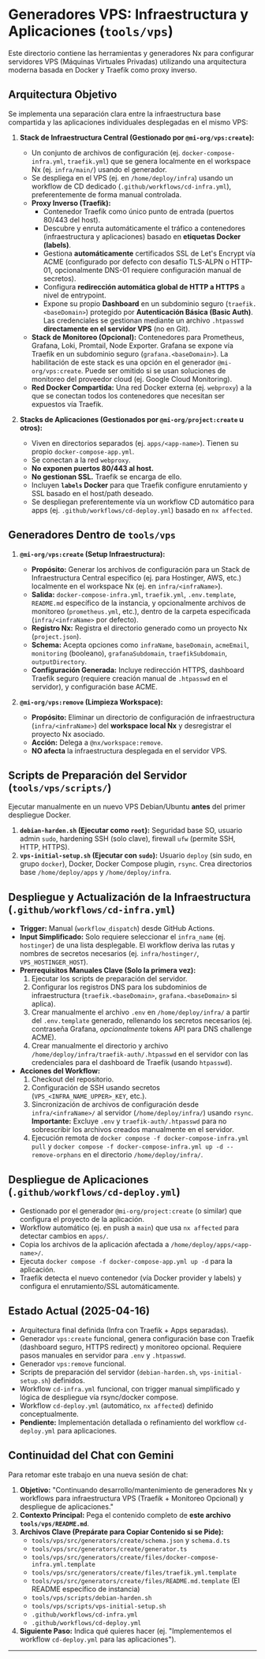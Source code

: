 # Generadores VPS: Infraestructura y Aplicaciones (`tools/vps`)

Este directorio contiene las herramientas y generadores Nx para configurar servidores VPS (Máquinas Virtuales Privadas) utilizando una arquitectura moderna basada en Docker y Traefik como proxy inverso.

## Arquitectura Objetivo

Se implementa una separación clara entre la infraestructura base compartida y las aplicaciones individuales desplegadas en el mismo VPS:

1.  **Stack de Infraestructura Central (Gestionado por `@mi-org/vps:create`):**
    * Un conjunto de archivos de configuración (ej. `docker-compose-infra.yml`, `traefik.yml`) que se genera localmente en el workspace Nx (ej. `infra/main/`) usando el generador.
    * Se despliega en el VPS (ej. en `/home/deploy/infra`) usando un workflow de CD dedicado (`.github/workflows/cd-infra.yml`), preferentemente de forma manual controlada.
    * **Proxy Inverso (Traefik):**
        * Contenedor Traefik como único punto de entrada (puertos 80/443 del host).
        * Descubre y enruta automáticamente el tráfico a contenedores (infraestructura y aplicaciones) basado en **etiquetas Docker (labels)**.
        * Gestiona **automáticamente** certificados SSL de Let's Encrypt vía ACME (configurado por defecto con desafío TLS-ALPN o HTTP-01, opcionalmente DNS-01 requiere configuración manual de secretos).
        * Configura **redirección automática global de HTTP a HTTPS** a nivel de entrypoint.
        * Expone su propio **Dashboard** en un subdominio seguro (`traefik.<baseDomain>`) protegido por **Autenticación Básica (Basic Auth)**. Las credenciales se gestionan mediante un archivo `.htpasswd` **directamente en el servidor VPS** (no en Git).
    * **Stack de Monitoreo (Opcional):** Contenedores para Prometheus, Grafana, Loki, Promtail, Node Exporter. Grafana se expone vía Traefik en un subdominio seguro (`grafana.<baseDomain>`). La habilitación de este stack es una opción en el generador `@mi-org/vps:create`. Puede ser omitido si se usan soluciones de monitoreo del proveedor cloud (ej. Google Cloud Monitoring).
    * **Red Docker Compartida:** Una red Docker externa (ej. `webproxy`) a la que se conectan todos los contenedores que necesitan ser expuestos vía Traefik.

2.  **Stacks de Aplicaciones (Gestionados por `@mi-org/project:create` u otros):**
    * Viven en directorios separados (ej. `apps/<app-name>`). Tienen su propio `docker-compose-app.yml`.
    * Se conectan a la red `webproxy`.
    * **No exponen puertos 80/443 al host.**
    * **No gestionan SSL.** Traefik se encarga de ello.
    * Incluyen **`labels` Docker** para que Traefik configure enrutamiento y SSL basado en el host/path deseado.
    * Se despliegan preferentemente vía un workflow CD automático para apps (ej. `.github/workflows/cd-deploy.yml`) basado en `nx affected`.

## Generadores Dentro de `tools/vps`

1.  **`@mi-org/vps:create` (Setup Infraestructura):**
    * **Propósito:** Generar los archivos de configuración para un Stack de Infraestructura Central específico (ej. para Hostinger, AWS, etc.) localmente en el workspace Nx (ej. en `infra/<infraName>`).
    * **Salida:** `docker-compose-infra.yml`, `traefik.yml`, `.env.template`, `README.md` específico de la instancia, y opcionalmente archivos de monitoreo (`prometheus.yml`, etc.), dentro de la carpeta especificada (`infra/<infraName>` por defecto).
    * **Registro Nx:** Registra el directorio generado como un proyecto Nx (`project.json`).
    * **Schema:** Acepta opciones como `infraName`, `baseDomain`, `acmeEmail`, `monitoring` (booleano), `grafanaSubdomain`, `traefikSubdomain`, `outputDirectory`.
    * **Configuración Generada:** Incluye redirección HTTPS, dashboard Traefik seguro (requiere creación manual de `.htpasswd` en el servidor), y configuración base ACME.

2.  **`@mi-org/vps:remove` (Limpieza Workspace):**
    * **Propósito:** Eliminar un directorio de configuración de infraestructura (`infra/<infraName>`) del **workspace local Nx** y desregistrar el proyecto Nx asociado.
    * **Acción:** Delega a `@nx/workspace:remove`.
    * **NO afecta** la infraestructura desplegada en el servidor VPS.

## Scripts de Preparación del Servidor (`tools/vps/scripts/`)

Ejecutar manualmente en un nuevo VPS Debian/Ubuntu **antes** del primer despliegue Docker.

1.  **`debian-harden.sh` (Ejecutar como `root`):** Seguridad base SO, usuario admin `sudo`, hardening SSH (solo clave), firewall `ufw` (permite SSH, HTTP, HTTPS).
2.  **`vps-initial-setup.sh` (Ejecutar con `sudo`):** Usuario `deploy` (sin sudo, en grupo `docker`), Docker, Docker Compose plugin, `rsync`. Crea directorios base `/home/deploy/apps` y `/home/deploy/infra`.

## Despliegue y Actualización de la Infraestructura (`.github/workflows/cd-infra.yml`)

* **Trigger:** Manual (`workflow_dispatch`) desde GitHub Actions.
* **Input Simplificado:** Solo requiere seleccionar el `infra_name` (ej. `hostinger`) de una lista desplegable. El workflow deriva las rutas y nombres de secretos necesarios (ej. `infra/hostinger/`, `VPS_HOSTINGER_HOST`).
* **Prerrequisitos Manuales Clave (Solo la primera vez):**
    1.  Ejecutar los scripts de preparación del servidor.
    2.  Configurar los registros DNS para los subdominios de infraestructura (`traefik.<baseDomain>`, `grafana.<baseDomain>` si aplica).
    3.  Crear manualmente el archivo `.env` en `/home/deploy/infra/` a partir del `.env.template` generado, rellenando los secretos necesarios (ej. contraseña Grafana, *opcionalmente* tokens API para DNS challenge ACME).
    4.  Crear manualmente el directorio y archivo `/home/deploy/infra/traefik-auth/.htpasswd` en el servidor con las credenciales para el dashboard de Traefik (usando `htpasswd`).
* **Acciones del Workflow:**
    1.  Checkout del repositorio.
    2.  Configuración de SSH usando secretos (`VPS_<INFRA_NAME_UPPER>_KEY`, etc.).
    3.  Sincronización de archivos de configuración desde `infra/<infraName>/` al servidor (`/home/deploy/infra/`) usando `rsync`. **Importante:** Excluye `.env` y `traefik-auth/.htpasswd` para no sobrescribir los archivos creados manualmente en el servidor.
    4.  Ejecución remota de `docker compose -f docker-compose-infra.yml pull` y `docker compose -f docker-compose-infra.yml up -d --remove-orphans` en el directorio `/home/deploy/infra/`.

## Despliegue de Aplicaciones (`.github/workflows/cd-deploy.yml`)

* Gestionado por el generador `@mi-org/project:create` (o similar) que configura el proyecto de la aplicación.
* Workflow automático (ej. en push a `main`) que usa `nx affected` para detectar cambios en `apps/`.
* Copia los archivos de la aplicación afectada a `/home/deploy/apps/<app-name>/`.
* Ejecuta `docker compose -f docker-compose-app.yml up -d` para la aplicación.
* Traefik detecta el nuevo contenedor (vía Docker provider y labels) y configura el enrutamiento/SSL automáticamente.

## Estado Actual (2025-04-16)

* Arquitectura final definida (Infra con Traefik + Apps separadas).
* Generador `vps:create` funcional, genera configuración base con Traefik (dashboard seguro, HTTPS redirect) y monitoreo opcional. Requiere pasos manuales en servidor para `.env` y `.htpasswd`.
* Generador `vps:remove` funcional.
* Scripts de preparación del servidor (`debian-harden.sh`, `vps-initial-setup.sh`) definidos.
* Workflow `cd-infra.yml` funcional, con trigger manual simplificado y lógica de despliegue vía rsync/docker compose.
* Workflow `cd-deploy.yml` (automático, `nx affected`) definido conceptualmente.
* **Pendiente:** Implementación detallada o refinamiento del workflow `cd-deploy.yml` para aplicaciones.

## Continuidad del Chat con Gemini

Para retomar este trabajo en una nueva sesión de chat:

1.  **Objetivo:** "Continuando desarrollo/mantenimiento de generadores Nx y workflows para infraestructura VPS (Traefik + Monitoreo Opcional) y despliegue de aplicaciones."
2.  **Contexto Principal:** Pega el contenido completo de **este archivo `tools/vps/README.md`**.
3.  **Archivos Clave (Prepárate para Copiar Contenido si se Pide):**
    * `tools/vps/src/generators/create/schema.json` y `schema.d.ts`
    * `tools/vps/src/generators/create/generator.ts`
    * `tools/vps/src/generators/create/files/docker-compose-infra.yml.template`
    * `tools/vps/src/generators/create/files/traefik.yml.template`
    * `tools/vps/src/generators/create/files/README.md.template` (El README específico de instancia)
    * `tools/vps/scripts/debian-harden.sh`
    * `tools/vps/scripts/vps-initial-setup.sh`
    * `.github/workflows/cd-infra.yml`
    * `.github/workflows/cd-deploy.yml`
4.  **Siguiente Paso:** Indica qué quieres hacer (ej. "Implementemos el workflow `cd-deploy.yml` para las aplicaciones").

---
